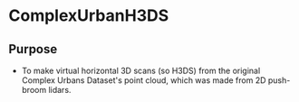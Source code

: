 # ComplexUrbanH3DS

## Purpose
- To make virtual horizontal 3D scans (so H3DS) from the original Complex Urbans Dataset's point cloud, which was made from 2D push-broom lidars.

